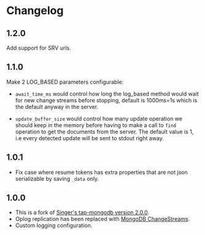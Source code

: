 # Changelog

## 1.2.0
Add support for SRV urls.

## 1.1.0

Make 2 LOG_BASED parameters configurable:

* `await_time_ms` would control how long the log_based method would wait for new change streams before stopping, default is 1000ms=1s which is the default anyway in the server.

* `update_buffer_size` would control how many update operation we should keep in the memory before having to make a call to `find` operation to get the documents from the server. The default value is 1, i.e every detected update will be sent to stdout right away.

## 1.0.1
   * Fix case where resume tokens has extra properties that are not json serializable by saving `_data` only. 

## 1.0.0
   * This is a fork of [Singer's tap-mongodb version 2.0.0](https://github.com/singer-io/tap-mongodb).
   * Oplog replication has been replaced with [MongoDB ChangeStreams](https://docs.mongodb.com/manual/changeStreams/).
   * Custom logging configuration.
